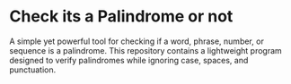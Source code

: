 # Check its a Palindrome or not
 A simple yet powerful tool for checking if a word, phrase, number, or sequence is a palindrome. This repository contains a lightweight program designed to verify palindromes while ignoring case, spaces, and punctuation.
